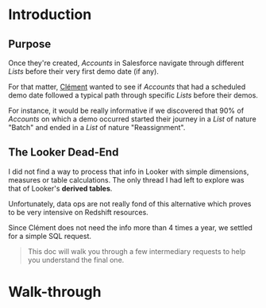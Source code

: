 # Introduction
## Purpose
Once they're created, *Accounts* in Salesforce navigate through different *Lists* before their very first demo date (if any).

For that matter, [Clément](https://github.com/clementspiers) wanted to see if *Accounts* that had a scheduled demo date followed a typical path through specific *Lists* before their demos.

For instance, it would be really informative if we discovered that 90% of *Accounts* on which a demo occurred started their journey in a *List* of nature "Batch" and ended in a *List* of nature "Reassignment".

## The Looker Dead-End
I did not find a way to process that info in Looker with simple dimensions, measures or table calculations. The only thread I had left to explore was that of Looker's **derived tables**. 

Unfortunately, data ops are not really fond of this alternative which proves to be very intensive on Redshift resources.

Since Clément does not need the info more than 4 times a year, we settled for a simple SQL request. 

>This doc will walk you through a few intermediary requests to help you understand the final one.

# Walk-through
